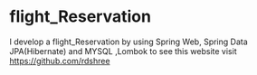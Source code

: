 # flight_Reservation
I develop a flight_Reservation by using Spring Web, Spring Data JPA(Hibernate) and MYSQL ,Lombok to see this website visit https://github.com/rdshree
